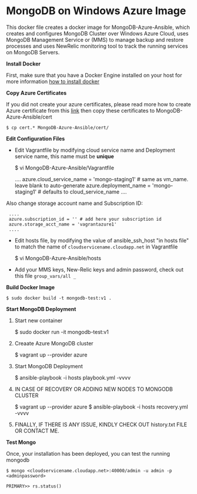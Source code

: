 # MongoDB on Windows Azure Image

This docker file creates a docker image for MongoDB-Azure-Ansible, which creates and configures MongoDB Cluster over Windows Azure Cloud, uses MongoDB Management Service or (MMS) to manage backup and restore processes and uses NewRelic monitoring tool to track the running services on MongoDB Servers.

**Install Docker**

First, make sure that you have a Docker Engine installed on your host for more information [how to install docker](https://docs.docker.com/installation/ubuntulinux/)

**Copy Azure Certificates**

If you did not create your azure certificates, please read more how to create Azure certificate from this [link](https://github.com/aabdulwahed/MongoDB-Azure-Ansible#Create_and_manage_Azure_certificates) then copy these certificates to MongoDB-Azure-Ansible/cert

    $ cp cert.* MongoDB-Azure-Ansible/cert/

**Edit Configuration Files**

* Edit Vagrantfile by modifying cloud service name and Deployment service name, this name must be **unique**

    $ vi MongoDB-Azure-Ansible/Vagrantfile

     ....
     azure.cloud_service_name = 'mongo-staging1' # same as vm_name. leave blank to auto-generate
     azure.deployment_name = 'mongo-staging1' # defaults to cloud_service_name
     ....

Also change storage account name and Subscription ID:

     ....
     azure.subscription_id = '' # add here your subscription id
     azure.storage_acct_name = 'vagrantazure1'
     ....

* Edit hosts file, by modifying the value of ansible_ssh_host "in hosts file" to match the name of <code>cloudservicename.cloudapp.net</code> in Vagrantfile

    $ vi MongoDB-Azure-Ansible/hosts

* Add your MMS keys, New-Relic keys and admin password, check out this file <code>group_vars/all _</code>

**Build Docker Image**

    $ sudo docker build -t mongodb-test:v1 .

**Start MongoDB Deployment**

1. Start new container
   
   $ sudo docker run -it mongodb-test:v1

2. Creaate Azure MongoDB cluster

    $ vagrant up --provider azure

3. Start MongoDB Deployment

    $ ansible-playbook -i hosts playbook.yml -vvvv

4. IN CASE OF RECOVERY OR ADDING NEW NODES TO MONGODB CLUSTER

    $ vagrant up --provider azure
    $ ansible-playbook -i hosts recovery.yml -vvvv


5. FINALLY, IF THERE IS ANY ISSUE, KINDLY CHECK OUT history.txt FILE OR CONTACT ME.

**Test Mongo**

Once, your installation has been deployed, you can test the running mongodb 

    $ mongo <cloudservicename.cloudapp.net>:40000/admin -u admin -p <adminpassword>

    PRIMARY>> rs.status() 
